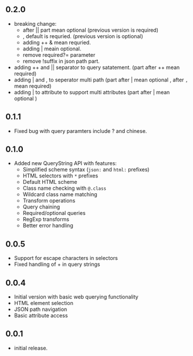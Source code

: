 ## 0.2.0

- breaking change:
  - after || part mean optional (previous version is required)
  - , default is requried. (previous version is optional)
  - adding ++ & mean requried.
  - adding | meain optional.
  - remove required?= parameter
  - remove !suffix in json path part.
- adding ++ and || separator to query satatement. (part after ++ mean required)
- adding | and , to seperator multi path (part after | mean optional , after `,` mean required)
- adding | to attribute to support multi attributes (part after | mean optional )

## 0.1.1

- Fixed bug with query paramters include ? and chinese.

## 0.1.0

- Added new QueryString API with features:
  - Simplified scheme syntax (`json:` and `html:` prefixes)
  - HTML selectors with `*` prefixes
  - Default HTML scheme
  - Class name checking with `@.class`
  - Wildcard class name matching
  - Transform operations
  - Query chaining
  - Required/optional queries
  - RegExp transforms
  - Better error handling

## 0.0.5

- Support for escape characters in selectors
- Fixed handling of + in query strings

## 0.0.4

- Initial version with basic web querying functionality
- HTML element selection
- JSON path navigation
- Basic attribute access

## 0.0.1

- initial release.
